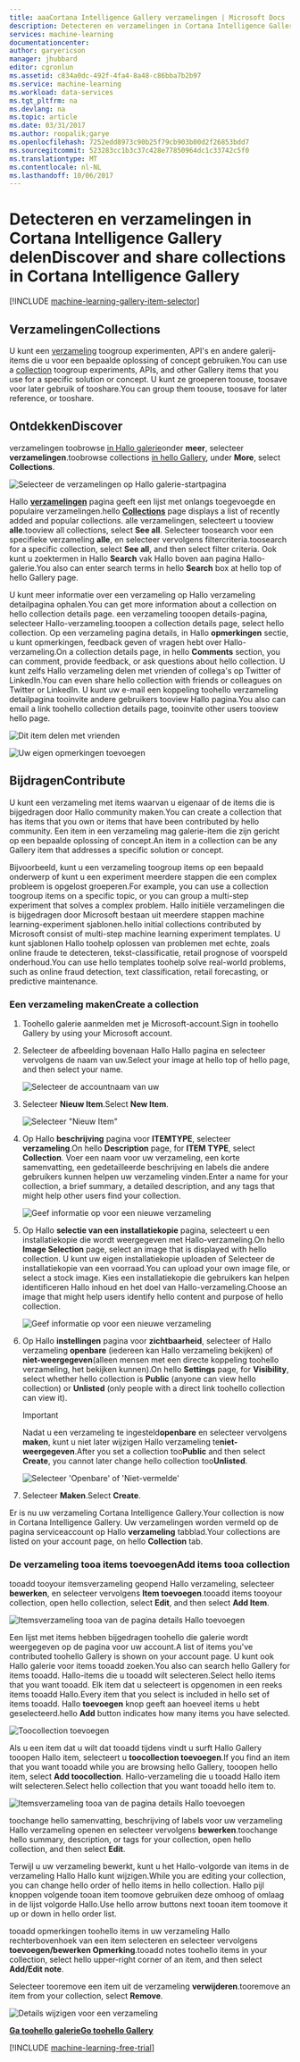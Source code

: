 ```yaml
---
title: aaaCortana Intelligence Gallery verzamelingen | Microsoft Docs
description: Detecteren en verzamelingen in Cortana Intelligence Gallery delen.
services: machine-learning
documentationcenter: 
author: garyericson
manager: jhubbard
editor: cgronlun
ms.assetid: c834a0dc-492f-4fa4-8a48-c86bba7b2b97
ms.service: machine-learning
ms.workload: data-services
ms.tgt_pltfrm: na
ms.devlang: na
ms.topic: article
ms.date: 03/31/2017
ms.author: roopalik;garye
ms.openlocfilehash: 7252edd8973c90b25f79cb903b00d2f26853bdd7
ms.sourcegitcommit: 523283cc1b3c37c428e77850964dc1c33742c5f0
ms.translationtype: MT
ms.contentlocale: nl-NL
ms.lasthandoff: 10/06/2017
---
```

# <a name="discover-and-share-collections-in-cortana-intelligence-gallery"></a><span data-ttu-id="805a0-103">Detecteren en verzamelingen in Cortana Intelligence Gallery delen</span><span class="sxs-lookup"><span data-stu-id="805a0-103">Discover and share collections in Cortana Intelligence Gallery</span></span>
[!INCLUDE [machine-learning-gallery-item-selector](../../includes/machine-learning-gallery-item-selector.md)]

## <a name="collections"></a><span data-ttu-id="805a0-104">Verzamelingen</span><span class="sxs-lookup"><span data-stu-id="805a0-104">Collections</span></span>
<span data-ttu-id="805a0-105">U kunt een [verzameling](https://gallery.cortanaintelligence.com/collections) toogroup experimenten, API's en andere galerij-items die u voor een bepaalde oplossing of concept gebruiken.</span><span class="sxs-lookup"><span data-stu-id="805a0-105">You can use a [collection](https://gallery.cortanaintelligence.com/collections) toogroup experiments, APIs, and other Gallery items that you use for a specific solution or concept.</span></span> <span data-ttu-id="805a0-106">U kunt ze groeperen toouse, toosave voor later gebruik of tooshare.</span><span class="sxs-lookup"><span data-stu-id="805a0-106">You can group them toouse, toosave for later reference, or tooshare.</span></span>

## <a name="discover"></a><span data-ttu-id="805a0-107">Ontdekken</span><span class="sxs-lookup"><span data-stu-id="805a0-107">Discover</span></span>
<span data-ttu-id="805a0-108">verzamelingen toobrowse [in Hallo galerie](http://gallery.cortanaintelligence.com)onder **meer**, selecteer **verzamelingen**.</span><span class="sxs-lookup"><span data-stu-id="805a0-108">toobrowse collections [in hello Gallery](http://gallery.cortanaintelligence.com), under **More**, select **Collections**.</span></span>

![Selecteer de verzamelingen op Hallo galerie-startpagina](media/machine-learning-gallery-collections/select-collections-in-gallery.png)

<span data-ttu-id="805a0-110">Hallo  **[verzamelingen](https://gallery.cortanaintelligence.com/collections)**  pagina geeft een lijst met onlangs toegevoegde en populaire verzamelingen.</span><span class="sxs-lookup"><span data-stu-id="805a0-110">hello **[Collections](https://gallery.cortanaintelligence.com/collections)** page displays a list of recently added and popular collections.</span></span> <span data-ttu-id="805a0-111">alle verzamelingen, selecteert u tooview **alle**.</span><span class="sxs-lookup"><span data-stu-id="805a0-111">tooview all collections, select **See all**.</span></span> <span data-ttu-id="805a0-112">Selecteer toosearch voor een specifieke verzameling **alle**, en selecteer vervolgens filtercriteria.</span><span class="sxs-lookup"><span data-stu-id="805a0-112">toosearch for a specific collection, select **See all**, and then select filter criteria.</span></span> <span data-ttu-id="805a0-113">Ook kunt u zoektermen in Hallo **Search** vak Hallo boven aan pagina Hallo-galerie.</span><span class="sxs-lookup"><span data-stu-id="805a0-113">You also can enter search terms in hello **Search** box at hello top of hello Gallery page.</span></span>

<span data-ttu-id="805a0-114">U kunt meer informatie over een verzameling op Hallo verzameling detailpagina ophalen.</span><span class="sxs-lookup"><span data-stu-id="805a0-114">You can get more information about a collection on hello collection details page.</span></span> <span data-ttu-id="805a0-115">een verzameling tooopen details-pagina, selecteer Hallo-verzameling.</span><span class="sxs-lookup"><span data-stu-id="805a0-115">tooopen a collection details page, select hello collection.</span></span> <span data-ttu-id="805a0-116">Op een verzameling pagina details, in Hallo **opmerkingen** sectie, u kunt opmerkingen, feedback geven of vragen hebt over Hallo-verzameling.</span><span class="sxs-lookup"><span data-stu-id="805a0-116">On a collection details page, in hello **Comments** section, you can comment, provide feedback, or ask questions about hello collection.</span></span> <span data-ttu-id="805a0-117">U kunt zelfs Hallo verzameling delen met vrienden of collega's op Twitter of LinkedIn.</span><span class="sxs-lookup"><span data-stu-id="805a0-117">You can even share hello collection with friends or colleagues on Twitter or LinkedIn.</span></span> <span data-ttu-id="805a0-118">U kunt uw e-mail een koppeling toohello verzameling detailpagina tooinvite andere gebruikers tooview Hallo pagina.</span><span class="sxs-lookup"><span data-stu-id="805a0-118">You also can email a link toohello collection details page, tooinvite other users tooview hello page.</span></span>

![Dit item delen met vrienden](media/machine-learning-gallery-how-to-use-contribute-publish/share-links.png)

![Uw eigen opmerkingen toevoegen](media/machine-learning-gallery-how-to-use-contribute-publish/comments.png)

## <a name="contribute"></a><span data-ttu-id="805a0-121">Bijdragen</span><span class="sxs-lookup"><span data-stu-id="805a0-121">Contribute</span></span>
<span data-ttu-id="805a0-122">U kunt een verzameling met items waarvan u eigenaar of de items die is bijgedragen door Hallo community maken.</span><span class="sxs-lookup"><span data-stu-id="805a0-122">You can create a collection that has items that you own or items that have been contributed by hello community.</span></span> <span data-ttu-id="805a0-123">Een item in een verzameling mag galerie-item die zijn gericht op een bepaalde oplossing of concept.</span><span class="sxs-lookup"><span data-stu-id="805a0-123">An item in a collection can be any Gallery item that addresses a specific solution or concept.</span></span>

<span data-ttu-id="805a0-124">Bijvoorbeeld, kunt u een verzameling toogroup items op een bepaald onderwerp of kunt u een experiment meerdere stappen die een complex probleem is opgelost groeperen.</span><span class="sxs-lookup"><span data-stu-id="805a0-124">For example, you can use a collection toogroup items on a specific topic, or you can group a multi-step experiment that solves a complex problem.</span></span> <span data-ttu-id="805a0-125">Hallo initiële verzamelingen die is bijgedragen door Microsoft bestaan uit meerdere stappen machine learning-experiment sjablonen.</span><span class="sxs-lookup"><span data-stu-id="805a0-125">hello initial collections contributed by Microsoft consist of multi-step machine learning experiment templates.</span></span> <span data-ttu-id="805a0-126">U kunt sjablonen Hallo toohelp oplossen van problemen met echte, zoals online fraude te detecteren, tekst-classificatie, retail prognose of voorspeld onderhoud.</span><span class="sxs-lookup"><span data-stu-id="805a0-126">You can use hello templates toohelp solve real-world problems, such as online fraud detection, text classification, retail forecasting, or predictive maintenance.</span></span>

### <a name="create-a-collection"></a><span data-ttu-id="805a0-127">Een verzameling maken</span><span class="sxs-lookup"><span data-stu-id="805a0-127">Create a collection</span></span>

1. <span data-ttu-id="805a0-128">Toohello galerie aanmelden met je Microsoft-account.</span><span class="sxs-lookup"><span data-stu-id="805a0-128">Sign in toohello Gallery by using your Microsoft account.</span></span>

2.  <span data-ttu-id="805a0-129">Selecteer de afbeelding bovenaan Hallo Hallo pagina en selecteer vervolgens de naam van uw.</span><span class="sxs-lookup"><span data-stu-id="805a0-129">Select your image at hello top of hello page, and then select your name.</span></span>
  
    ![Selecteer de accountnaam van uw](media/machine-learning-gallery-collections/click-account-name.png)

3. <span data-ttu-id="805a0-131">Selecteer **Nieuw Item**.</span><span class="sxs-lookup"><span data-stu-id="805a0-131">Select **New Item**.</span></span>
   
    ![Selecteer "Nieuw Item"](media/machine-learning-gallery-collections/click-new-item.png)
4. <span data-ttu-id="805a0-133">Op Hallo **beschrijving** pagina voor **ITEMTYPE**, selecteer **verzameling**.</span><span class="sxs-lookup"><span data-stu-id="805a0-133">On hello **Description** page, for **ITEM TYPE**, select **Collection**.</span></span> <span data-ttu-id="805a0-134">Voer een naam voor uw verzameling, een korte samenvatting, een gedetailleerde beschrijving en labels die andere gebruikers kunnen helpen uw verzameling vinden.</span><span class="sxs-lookup"><span data-stu-id="805a0-134">Enter a name for your collection, a brief summary, a detailed description, and any tags that might help other users find your collection.</span></span>
   
    ![Geef informatie op voor een nieuwe verzameling](media/machine-learning-gallery-collections/create-collection-page-1.png)
5. <span data-ttu-id="805a0-136">Op Hallo **selectie van een installatiekopie** pagina, selecteert u een installatiekopie die wordt weergegeven met Hallo-verzameling.</span><span class="sxs-lookup"><span data-stu-id="805a0-136">On hello **Image Selection** page, select an image that is displayed with hello collection.</span></span> <span data-ttu-id="805a0-137">U kunt uw eigen installatiekopie uploaden of Selecteer de installatiekopie van een voorraad.</span><span class="sxs-lookup"><span data-stu-id="805a0-137">You can upload your own image file, or select a stock image.</span></span> <span data-ttu-id="805a0-138">Kies een installatiekopie die gebruikers kan helpen identificeren Hallo inhoud en het doel van Hallo-verzameling.</span><span class="sxs-lookup"><span data-stu-id="805a0-138">Choose an image that might help users identify hello content and purpose of hello collection.</span></span>
   
    ![Geef informatie op voor een nieuwe verzameling](media/machine-learning-gallery-collections/create-collection-page-2.png)
6. <span data-ttu-id="805a0-140">Op Hallo **instellingen** pagina voor **zichtbaarheid**, selecteer of Hallo verzameling **openbare** (iedereen kan Hallo verzameling bekijken) of **niet-weergegeven**(alleen mensen met een directe koppeling toohello verzameling, het bekijken kunnen).</span><span class="sxs-lookup"><span data-stu-id="805a0-140">On hello **Settings** page, for **Visibility**, select whether hello collection is **Public** (anyone can view hello collection) or **Unlisted** (only people with a direct link toohello collection can view it).</span></span>
   
   > [!IMPORTANT]
   > <span data-ttu-id="805a0-141">Nadat u een verzameling te ingesteld**openbare** en selecteer vervolgens **maken**, kunt u niet later wijzigen Hallo verzameling te**niet-weergegeven**.</span><span class="sxs-lookup"><span data-stu-id="805a0-141">After you set a collection too**Public** and then select **Create**, you cannot later change hello collection too**Unlisted**.</span></span>
   > 
   > 
   
    ![Selecteer 'Openbare' of 'Niet-vermelde'](media/machine-learning-gallery-collections/create-collection-page-3.png)
7. <span data-ttu-id="805a0-143">Selecteer **Maken**.</span><span class="sxs-lookup"><span data-stu-id="805a0-143">Select **Create**.</span></span>

<span data-ttu-id="805a0-144">Er is nu uw verzameling Cortana Intelligence Gallery.</span><span class="sxs-lookup"><span data-stu-id="805a0-144">Your collection is now in Cortana Intelligence Gallery.</span></span> <span data-ttu-id="805a0-145">Uw verzamelingen worden vermeld op de pagina serviceaccount op Hallo **verzameling** tabblad.</span><span class="sxs-lookup"><span data-stu-id="805a0-145">Your collections are listed on your account page, on hello **Collection** tab.</span></span>

### <a name="add-items-tooa-collection"></a><span data-ttu-id="805a0-146">De verzameling tooa items toevoegen</span><span class="sxs-lookup"><span data-stu-id="805a0-146">Add items tooa collection</span></span>
<span data-ttu-id="805a0-147">tooadd tooyour itemsverzameling geopend Hallo verzameling, selecteer **bewerken**, en selecteer vervolgens **Item toevoegen**.</span><span class="sxs-lookup"><span data-stu-id="805a0-147">tooadd items tooyour collection, open hello collection, select **Edit**, and then select **Add Item**.</span></span>

![Itemsverzameling tooa van de pagina details Hallo toevoegen](media/machine-learning-gallery-collections/add-to-collection-from-details-page.png)

<span data-ttu-id="805a0-149">Een lijst met items hebben bijgedragen toohello die galerie wordt weergegeven op de pagina voor uw account.</span><span class="sxs-lookup"><span data-stu-id="805a0-149">A list of items you've contributed toohello Gallery is shown on your account page.</span></span> <span data-ttu-id="805a0-150">U kunt ook Hallo galerie voor items tooadd zoeken.</span><span class="sxs-lookup"><span data-stu-id="805a0-150">You also can search hello Gallery for items tooadd.</span></span> <span data-ttu-id="805a0-151">Hallo-items die u tooadd wilt selecteren.</span><span class="sxs-lookup"><span data-stu-id="805a0-151">Select hello items that you want tooadd.</span></span> <span data-ttu-id="805a0-152">Elk item dat u selecteert is opgenomen in een reeks items tooadd Hallo.</span><span class="sxs-lookup"><span data-stu-id="805a0-152">Every item that you select is included in hello set of items tooadd.</span></span> <span data-ttu-id="805a0-153">Hallo **toevoegen** knop geeft aan hoeveel items u hebt geselecteerd.</span><span class="sxs-lookup"><span data-stu-id="805a0-153">hello **Add** button indicates how many items you have selected.</span></span>

![Toocollection toevoegen](media/machine-learning-gallery-collections/add-to-collection.png)

<span data-ttu-id="805a0-155">Als u een item dat u wilt dat tooadd tijdens vindt u surft Hallo Gallery tooopen Hallo item, selecteert u **toocollection toevoegen**.</span><span class="sxs-lookup"><span data-stu-id="805a0-155">If you find an item that you want tooadd while you are browsing hello Gallery, tooopen hello item, select **Add toocollection**.</span></span> <span data-ttu-id="805a0-156">Hallo-verzameling die u tooadd Hallo item wilt selecteren.</span><span class="sxs-lookup"><span data-stu-id="805a0-156">Select hello collection that you want tooadd hello item to.</span></span>

![Itemsverzameling tooa van de pagina details Hallo toevoegen](media/machine-learning-gallery-collections/add-to-collection-from-item-details.png)

<span data-ttu-id="805a0-158">toochange hello samenvatting, beschrijving of labels voor uw verzameling Hallo verzameling openen en selecteer vervolgens **bewerken**.</span><span class="sxs-lookup"><span data-stu-id="805a0-158">toochange hello summary, description, or tags for your collection, open hello collection, and then select **Edit**.</span></span> 

<span data-ttu-id="805a0-159">Terwijl u uw verzameling bewerkt, kunt u het Hallo-volgorde van items in de verzameling Hallo Hallo kunt wijzigen.</span><span class="sxs-lookup"><span data-stu-id="805a0-159">While you are editing your collection, you can change hello order of hello items in hello collection.</span></span> <span data-ttu-id="805a0-160">Hallo pijl knoppen volgende tooan item toomove gebruiken deze omhoog of omlaag in de lijst volgorde Hallo.</span><span class="sxs-lookup"><span data-stu-id="805a0-160">Use hello arrow buttons next tooan item toomove it up or down in hello order list.</span></span> 

<span data-ttu-id="805a0-161">tooadd opmerkingen toohello items in uw verzameling Hallo rechterbovenhoek van een item selecteren en selecteer vervolgens **toevoegen/bewerken Opmerking**.</span><span class="sxs-lookup"><span data-stu-id="805a0-161">tooadd notes toohello items in your collection, select hello upper-right corner of an item, and then select **Add/Edit note**.</span></span> 

<span data-ttu-id="805a0-162">Selecteer tooremove een item uit de verzameling **verwijderen**.</span><span class="sxs-lookup"><span data-stu-id="805a0-162">tooremove an item from your collection, select **Remove**.</span></span>

![Details wijzigen voor een verzameling](media/machine-learning-gallery-collections/change-collection-details.png)

<span data-ttu-id="805a0-164">**[Ga toohello galerie](http://gallery.cortanaintelligence.com)**</span><span class="sxs-lookup"><span data-stu-id="805a0-164">**[Go toohello Gallery](http://gallery.cortanaintelligence.com)**</span></span>

[!INCLUDE [machine-learning-free-trial](../../includes/machine-learning-free-trial.md)]
